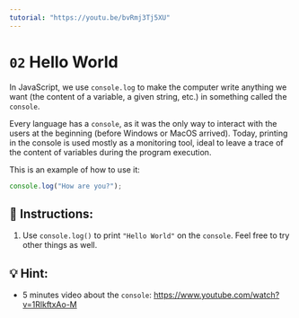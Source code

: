 ```yaml
---
tutorial: "https://youtu.be/bvRmj3Tj5XU"
---
```


# `02` Hello World

In JavaScript, we use `console.log` to make the computer write anything we want (the content of a variable, a given string, etc.) in something called the `console`.

Every language has a `console`, as it was the only way to interact with the users at the beginning (before  Windows or MacOS arrived). Today, printing in the console is used mostly as a monitoring tool, ideal to leave a trace of the content of variables during the program execution.

This is an example of how to use it:
```js
console.log("How are you?");
```

## 📝 Instructions:

1. Use `console.log()` to print `"Hello World"` on the `console`. Feel free to try other things as well.

## 💡 Hint:

+ 5 minutes video about the `console`:
https://www.youtube.com/watch?v=1RlkftxAo-M